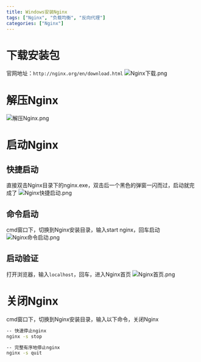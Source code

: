 ```yaml
---
title: Windows安装Nginx
tags: ["Nginx", "负载均衡", "反向代理"]
categories: ["Nginx"]
---
```


# 下载安装包
官网地址：`http://nginx.org/en/download.html`
![Nginx下载.png](Nginx下载.png)
<!-- more -->
# 解压Nginx
![解压Nginx.png](解压Nginx.png)
# 启动Nginx
## 快捷启动
直接双击Nginx目录下的nginx.exe，双击后一个黑色的弹窗一闪而过，启动就完成了
![Nginx快捷启动.png](Nginx快捷启动.png)
## 命令启动
cmd窗口下，切换到Nginx安装目录，输入start nginx，回车启动
![Nginx命令启动.png](Nginx命令启动.png)
## 启动验证
打开浏览器，输入`localhost`，回车，进入Nginx首页
![Nginx首页.png](Nginx首页.png)
# 关闭Nginx
cmd窗口下，切换到Nginx安装目录，输入以下命令，关闭Nginx
```bash
-- 快速停止nginx
nginx -s stop

-- 完整有序地停止nginx
nginx -s quit
```





















